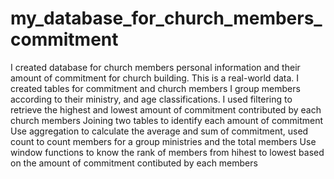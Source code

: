 # my_database_for_church_members_commitment
I created database for church members personal information and their amount of commitment for church building. This is a real-world data.
I created tables for commitment and church members
I group members according to their ministry, and age classifications.
I used filtering to retrieve the highest and lowest amount of commitment contributed by each church members 
Joining two tables to identify each amount of commitment
Use aggregation to calculate the average and sum of commitment, used count to count members for a group ministries and the total members
Use window functions to know the rank of members from hihest to lowest based on the amount of commitment contibuted by each members
